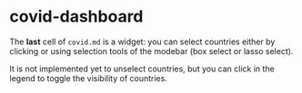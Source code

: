 # covid-dashboard

The **last** cell of `covid.md` is a widget: you can select countries either by
clicking or using selection tools of the modebar (box select or lasso select).

It is not implemented yet to unselect countries, but you can click in the
legend to toggle the visibility of countries.
